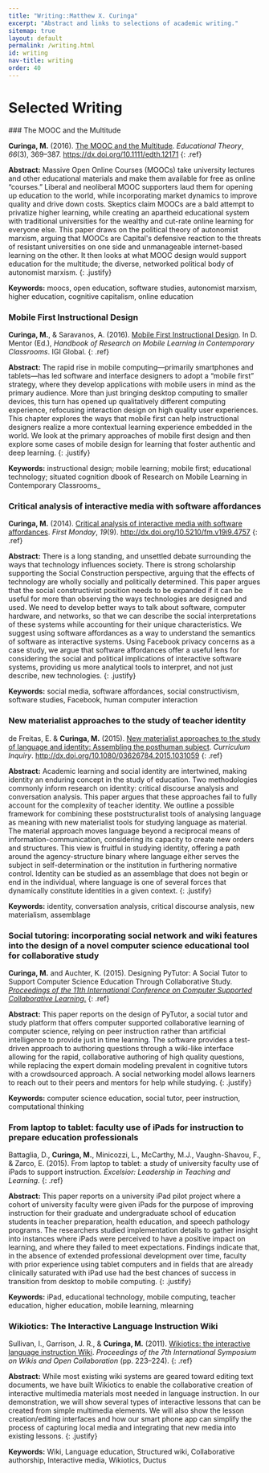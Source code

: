 ```yaml
---
title: "Writing::Matthew X. Curinga"
excerpt: "Abstract and links to selections of academic writing."
sitemap: true
layout: default
permalink: /writing.html
id: writing
nav-title: writing
order: 40
---
```



Selected Writing
================
<div class="row" markdown="1">
<div class="col-lg-1"></div>
<div class="col" markdown="1">
### The MOOC and the Multitude

**Curinga, M.** (2016). [The MOOC and the Multitude](http://dx.doi.org/10.1111/edth.12171). _Educational Theory_, _66_(3), 369–387. <https://dx.doi.org/10.1111/edth.12171>
{: .ref}

**Abstract:** Massive Open Online Courses (MOOCs) take university lectures and other educational materials and make them available for free as online “courses.” Liberal and neoliberal MOOC supporters laud them for opening up education to the world, while incorporating market dynamics to improve quality and drive down costs. Skeptics claim MOOCs are a bald attempt to privatize higher learning, while creating an apartheid educational system with traditional universities for the wealthy and cut-rate online learning for everyone else. This paper draws on the political theory of autonomist marxism, arguing that MOOCs are Capital's defensive reaction to the threats of resistant universities on one side and unmanageable internet-based learning on the other. It then looks at what MOOC design would support education for the multitude; the diverse, networked political body of autonomist marxism.
{: .justify}

**Keywords:** moocs, open education, software studies, autonomist marxism, higher education, cognitive capitalism, online education

### Mobile First Instructional Design

**Curinga, M.**, & Saravanos, A. (2016). [Mobile First Instructional Design](https://amzn.com/1522502513). In D. Mentor (Ed.), _Handbook of Research on Mobile Learning in Contemporary Classrooms_. IGI Global.
{: .ref}

**Abstract:** The rapid rise in mobile computing—primarily smartphones and tablets—has led
software and interface designers to adopt a “mobile first” strategy, where
they develop applications with mobile users in mind as the primary audience.
More than just bringing desktop computing to smaller devices, this turn has
opened up qualitatively different computing experience, refocusing interaction
design on high quality user experiences. This chapter explores the ways that
mobile first can help instructional designers realize a more contextual
learning experience embedded in the world. We look at the primary approaches
of mobile first design and then explore some cases of mobile design for
learning that foster authentic and deep learning.
{: .justify}

**Keywords:** instructional design; mobile learning; mobile first; educational technology; situated cognition
dbook of Research on Mobile Learning in Contemporary Classrooms_

### Critical analysis of interactive media with software affordances

**Curinga, M.** (2014). [Critical analysis of interactive media with software affordances](http://firstmonday.org/ojs/index.php/fm/article/view/4757/4116). _First Monday_, _19_(9). <http://dx.doi.org/10.5210/fm.v19i9.4757>
{: .ref}

**Abstract:** There is a long standing, and unsettled debate surrounding
the ways that technology influences society. There is strong scholarship
supporting the Social Construction perspective, arguing that the effects
of technology are wholly socially and politically determined. This paper
argues that the social constructivist position needs to be expanded if
it can be useful for more than observing the ways technologies are
designed and used. We need to develop better ways to talk about
software, computer hardware, and networks, so that we can describe the
social interpretations of these systems while accounting for their
unique characteristics. We suggest using software affordances as a way
to understand the semantics of software as interactive systems. Using
Facebook privacy concerns as a case study, we argue that software
affordances offer a useful lens for considering the social and political
implications of interactive software systems, providing us more
analytical tools to interpret, and not just describe, new technologies.
{: .justify}

**Keywords:** social media, software affordances, social constructivism,
software studies, Facebook, human computer interaction

### New materialist approaches to the study of teacher identity

de Freitas, E. & **Curinga, M.** (2015). [New materialist approaches to the study of language and identity: Assembling the posthuman subject](http://www.tandfonline.com/doi/abs/10.1080/03626784.2015.1031059). _Curriculum Inquiry_. <http://dx.doi.org/10.1080/03626784.2015.1031059>
{: .ref}

**Abstract:** Academic learning and social identity are intertwined,
making identity an enduring concept in the study of education. Two
methodologies commonly inform research on identity: critical discourse
analysis and conversation analysis. This paper argues that these
approaches fail to fully account for the complexity of teacher identity.
We outline a possible framework for combining these poststructuralist
tools of analysing language as meaning with new materialist tools for
studying language as material. The material approach moves language
beyond a reciprocal means of information-communication, considering its
capacity to create new orders and structures. This view is fruitful in
studying identity, offering a path around the agency-structure binary
where language either serves the subject in self-determination or the
institution in furthering normative control. Identity can be studied as
an assemblage that does not begin or end in the individual, where
language is one of several forces that dynamically constitute identities
in a given context.
{: .justify}

**Keywords:** identity, conversation analysis, critical discourse
analysis, new materialism, assemblage

### Social tutoring: incorporating social network and wiki features into the design of a novel computer science educational tool for collaborative study

**Curinga, M.** and Auchter, K. (2015). Designing 
PyTutor: A Social Tutor to Support Computer Science Education Through Collaborative Study. [_Proceedings of the 11th International Conference on Computer Supported Collaborative Learning_.](http://www.isls.org/cscl.html)
{: .ref}

**Abstract:** This paper reports on the design of PyTutor, a social tutor and study platform that offers computer supported collaborative learning of computer science, relying on peer instruction rather than artificial intelligence to provide just in time learning. The software provides a test-driven approach to authoring questions through a wiki-like interface allowing for the rapid, collaborative authoring of high quality questions, while replacing the expert domain modeling prevalent in cognitive tutors with a crowdsourced approach. A social networking model allows learners to reach out to their peers and mentors for help while studying.
{: .justify}

**Keywords:** computer science education, social tutor, peer instruction, computational thinking


### From laptop to tablet: faculty use of iPads for instruction to prepare education professionals

Battaglia, D., **Curinga, M.**, Minicozzi, L., McCarthy, M.J., Vaughn-Shavou, F., & Zarco, E. (2015). From laptop to tablet: a study of university faculty use of iPads to support instruction. _Excelsior: Leadership in Teaching and Learning_.
{: .ref}

**Abstract:** This paper reports on a university iPad pilot project
where a cohort of university faculty were given iPads for the purpose of
improving instruction for their graduate and undergraduate school of
education students in teacher preparation, health education, and speech
pathology programs. The researchers studied implementation details to
gather insight into instances where iPads were perceived to have a
positive impact on learning, and where they failed to meet expectations.
Findings indicate that, in the absence of extended professional
development over time, faculty with prior experience using tablet
computers and in fields that are already clinically saturated with iPad
use had the best chances of success in transition from desktop to mobile
computing.
{: .justify}

**Keywords:** iPad, educational technology, mobile computing, teacher
education, higher education, mobile learning, mlearning

### Wikiotics: The Interactive Language Instruction Wiki

Sullivan, I., Garrison, J. R., & **Curinga, M.** (2011). [Wikiotics: the interactive language instruction Wiki](http://dl.acm.org/citation.cfm?doid=2038558.2038605). _Proceedings of the 7th International Symposium on Wikis and Open Collaboration_ (pp. 223–224).
{: .ref}

**Abstract:** While most existing wiki systems are geared toward editing
text documents, we have built Wikiotics to enable the collaborative
creation of interactive multimedia materials most needed in language
instruction. In our demonstration, we will show several types of
interactive lessons that can be created from simple multimedia elements.
We will also show the lesson creation/editing interfaces and how our
smart phone app can simplify the process of capturing local media and
integrating that new media into existing lessons.
{: .justify}

**Keywords:** Wiki, Language education, Structured wiki, Collaborative
authorship, Interactive media, Wikiotics, Ductus
</div>
</div>